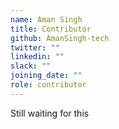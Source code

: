 ```yaml
---
name: Aman Singh
title: Contributor
github: AmanSingh-tech
twitter: ""
linkedin: ""
slack: ""
joining_date: ""
role: contributor
---
```


Still waiting for this
